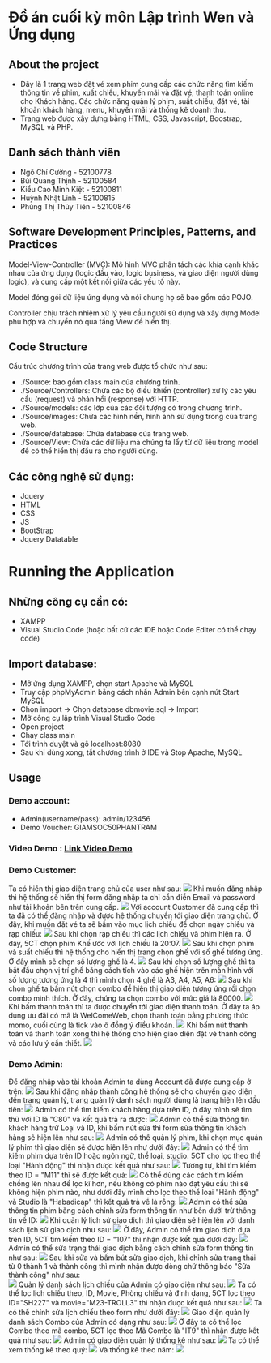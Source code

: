 # Đồ án cuối kỳ môn Lập trình Wen và Ứng dụng
## About the project
- Đây là 1 trang web đặt vé xem phim cung cấp các chức năng tìm kiếm thông tin về phim, xuất chiếu, khuyến mãi và đặt vé, thanh toán online cho Khách hàng. Các chức năng quản lý phim, suất chiếu, đặt vé, tài khoản khách hàng, menu, khuyến mãi và thống kê doanh thu. 
- Trang web được xây dựng bằng HTML, CSS, Javascript, Boostrap, MySQL và PHP.
## Danh sách thành viên
- Ngô Chí Cường - 52100778
- Bùi Quang Thịnh - 52100584 
- Kiều Cao Minh Kiệt - 52100811 
- Huỳnh Nhật Linh - 52100815
- Phùng Thị Thủy Tiên - 52100846
## Software Development Principles, Patterns, and Practices
Model-View-Controller (MVC): Mô hình MVC phân tách các khía cạnh khác nhau của ứng dụng (logic đầu vào, logic business, và giao diện người dùng logic), và cung cấp một kết nối giữa các yếu tố này.

Model đóng gói dữ liệu ứng dụng và nói chung họ sẽ bao gồm các POJO.

Controller chịu trách nhiệm xử lý yêu cầu người sử dụng và xây dựng Model phù hợp và chuyển nó qua tầng View để hiển thị.

## Code Structure
Cấu trúc chương trình của trang web được tổ chức như sau:
- ./Source: bao gồm class main của chương trình.
- ./Source/Controllers: Chứa các bộ điều khiển (controller) xử lý các yêu cầu (request) và phản hồi (response) với HTTP.
- ./Source/models:  các lớp của các đối tượng có trong chương trình.
- ./Source/images: Chứa các hình nền, hình ảnh sử dụng trong của trang web.
- ./Source/database: Chứa database của trang web.
- ./Source/View: Chứa các dữ liệu mà chúng ta lấy từ dữ liệu trong model để có thể hiển thị đầu ra cho người dùng.

## Các công nghệ sử dụng:
- Jquery
- HTML
- CSS
- JS
- BootStrap
- Jquery Datatable

# Running the Application
## Những công cụ cần có: 
- XAMPP
- Visual Studio Code (hoặc bất cứ các IDE hoặc Code Editer có thể chạy code)
## Import database:
- Mở ứng dụng XAMPP, chọn start Apache và MySQL
- Truy cập phpMyAdmin bằng cách nhấn Admin bên cạnh nút Start MySQL
- Chọn import -> Chọn database dbmovie.sql -> Import
- Mở công cụ lập trình Visual Studio Code
- Open project
- Chạy class main
- Tới trình duyệt và gõ localhost:8080
- Sau khi dùng xong, tắt chương trình ở IDE và Stop Apache, MySQL
## Usage
### Demo account:
- Admin(username/pass): admin/123456
- Demo Voucher: GIAMSOC50PHANTRAM

### Video Demo : <a href="https://www.youtube.com/watch?v=O0tcT08E4J0">Link Video Demo</a>

### Demo Customer:

Ta có hiển thị giao diện trang chủ của user như sau:
<img src="https://gitlab.duthu.net/S52100778/do-an-cuoi-ky-mon-lap-trinh-web/uploads/6b9d97047da6c7daf2eb9ab1c3ed2eb4/image.png"/>
Khi muốn đăng nhập thì hệ thống sẽ hiển thị form đăng nhập ta chỉ cần điền Email và password như tài khoản bên trên cung cấp.
<img src="https://gitlab.duthu.net/S52100778/do-an-cuoi-ky-mon-lap-trinh-web/uploads/02cb40eb409537d197339c5c17a61a13/image.png"/>
Với account Customer đã cung cấp thì ta đã có thể đăng nhập và được hệ thống chuyển tới giao diện trang chủ. Ở đây, khi muốn đặt vé ta sẽ bấm vào mục lịch chiếu để chọn ngày chiếu và rạp chiếu:
<img src="https://gitlab.duthu.net/S52100778/do-an-cuoi-ky-mon-lap-trinh-web/uploads/cce1c2f56b93b6ce59c96f8b4b170d48/image.png"/>
Sau khi chọn rạp chiếu thì các lịch chiếu và phim hiện ra. Ở đây, 5CT chọn phim Khế ước với lịch chiếu là 20:07.
<img src="https://gitlab.duthu.net/S52100778/do-an-cuoi-ky-mon-lap-trinh-web/uploads/43163e5fcbe8ab0f34174d3de1b3022b/image.png"/>
Sau khi chọn phim và suất chiếu thì hệ thống cho hiển thị trang chọn ghế với số ghế tương ứng. Ở đây mình sẽ chọn số lượng ghế là 4.
<img src="https://gitlab.duthu.net/S52100778/do-an-cuoi-ky-mon-lap-trinh-web/uploads/c3088992684210b105fe695e3a0a9be0/image.png"/>
Sau khi chọn số lượng ghế thì ta bắt đầu chọn vị trí ghế bằng cách tích vào các ghế hiện trên màn hình với số lượng tương ứng là 4 thì mình chọn 4 ghế là A3, A4, A5, A6:
<img src="https://gitlab.duthu.net/S52100778/do-an-cuoi-ky-mon-lap-trinh-web/uploads/3b8dd7ead5794ac5c0b1b3eb83f29f39/image.png"/>
Sau khi chọn ghế ta bấm nút chọn combo để hiện thị giao diện tương ứng rồi chọn combo mình thích. Ở đây, chúng ta chọn combo với mức giá là 80000.
<img src="https://gitlab.duthu.net/S52100778/do-an-cuoi-ky-mon-lap-trinh-web/uploads/6c8a0f9822da2f21703849dbc9a07271/image.png"/>
Khi bấm thanh toán thì ta được chuyển tới giao diện thanh toán. Ở đây ta áp dụng ưu đãi có mã là WelComeWeb, chọn thanh toán bằng phương thức momo, cuối cùng là tick vào ô đồng ý điều khoản.
<img src="https://gitlab.duthu.net/S52100778/do-an-cuoi-ky-mon-lap-trinh-web/uploads/2dd3e5698aa829a01b215cce7272cacf/image.png"/>
Khi bấm nút thanh toán và thanh toán xong thì hệ thống cho hiện giao diện đặt vé thành công và các lưu ý cần thiết.
<img src="https://gitlab.duthu.net/S52100778/do-an-cuoi-ky-mon-lap-trinh-web/uploads/ec87d705784bf3799a78ed0887a6ef8e/image.png"/>

### Demo Admin:

Để đăng nhập vào tài khoản Admin ta dùng Account đã được cung cấp ở trên:
<img src="https://gitlab.duthu.net/S52100778/do-an-cuoi-ky-mon-lap-trinh-web/uploads/467a436c7f7b7ffb2d38ea0989e05eaa/image.png"/>
Sau khi đăng nhập thành công hệ thống sẽ cho chuyển giao diện đến trang quản lý, trang quản lý danh sách người dùng là trang hiện lên đầu tiên:
<img src="https://gitlab.duthu.net/S52100778/do-an-cuoi-ky-mon-lap-trinh-web/uploads/5d613c0666673fe4ac519b612a9bb31d/image.png"/>
Admin có thể tìm kiếm khách hàng dựa trên ID, ở đây mình sẽ tìm thử với ID là "C80" và kết quả trả ra được:
<img src="https://gitlab.duthu.net/S52100778/do-an-cuoi-ky-mon-lap-trinh-web/uploads/736869e57eb8bee9cf4a34420ef7cce3/image.png"/>
Admin có thể sửa thông tin khách hàng trừ Loại và ID, khi bấm nút sửa thì form sửa thông tin khách hàng sẽ hiện lên như sau:
<img src="https://gitlab.duthu.net/S52100778/do-an-cuoi-ky-mon-lap-trinh-web/uploads/fe2f2cfb4a7a17ef93ad5827549def89/image.png"/>
Admin có thể quản lý phim, khi chọn mục quản lý phim thì giao diện sẽ được hiện lên như dưới đây:
<img src="https://gitlab.duthu.net/S52100778/do-an-cuoi-ky-mon-lap-trinh-web/uploads/441ce6729c78874ee0c30cfdfe377ba4/image.png"/>
Admin có thể tìm kiếm phim dựa trên ID hoặc ngôn ngữ, thể loại, studio. 5CT cho lọc theo thể loại "Hành động" thì nhận được kết quả như sau:
<img src="https://gitlab.duthu.net/S52100778/do-an-cuoi-ky-mon-lap-trinh-web/uploads/ebe2b42a26a7f3006fdba2917c0af83d/image.png"/>
Tương tự, khi tìm kiếm theo ID = "M11" thì sẽ được kết quả:
<img src="https://gitlab.duthu.net/S52100778/do-an-cuoi-ky-mon-lap-trinh-web/uploads/b7a0be1556349e09292e45b0d3a80dad/image.png"/>
Có thể dùng các cách tìm kiếm chồng lên nhau để lọc kĩ hơn, nếu không có phim nào đạt yêu cầu thì sẽ không hiện phim nào, như dưới đây mình cho lọc theo thể loại "Hành động" và Studio là "Habadicap" thì kết quả trả về là rỗng:
<img src="https://gitlab.duthu.net/S52100778/do-an-cuoi-ky-mon-lap-trinh-web/uploads/d4ba88c1624dcdb0bc679d69310b198d/image.png"/>
Admin có thể sửa thông tin phim bằng cách chỉnh sửa form thông tin như bên dưới trừ thông tin về ID:
<img src="https://gitlab.duthu.net/S52100778/do-an-cuoi-ky-mon-lap-trinh-web/uploads/c26caba94463f43e1fd299c9b3b214c5/image.png"/>
Khi quản lý lịch sử giao dịch thì giao diện sẽ hiện lên với danh sách lịch sử giao dịch như sau:
<img src="https://gitlab.duthu.net/S52100778/do-an-cuoi-ky-mon-lap-trinh-web/uploads/8fadd11b10ecd2e50890deb93dc6ca48/image.png"/>
Ở đây, Admin có thể tìm giao dịch dựa trên ID, 5CT tìm kiếm theo ID = "107" thì nhận được kết quả dưới đây:
<img src="https://gitlab.duthu.net/S52100778/do-an-cuoi-ky-mon-lap-trinh-web/uploads/8fadd11b10ecd2e50890deb93dc6ca48/image.png"/>
Admin có thể sửa trạng thái giao dịch bằng cách chỉnh sửa form thông tin như sau:
<img src="https://gitlab.duthu.net/S52100778/do-an-cuoi-ky-mon-lap-trinh-web/uploads/254785268975742445f4737187bd434d/image.png"/>
Sau khi sửa và bấm bút sửa giao dịch, khi chỉnh sửa trạng thái từ 0 thành 1 và thành công thì mình nhận được dòng chứ thông báo "Sửa thành công" như sau:  
<img src="https://gitlab.duthu.net/S52100778/do-an-cuoi-ky-mon-lap-trinh-web/uploads/f4b9d58432ce937393f2237e18024a9c/image.png"/>
Quản lý danh sách lịch chiếu của Admin có giao diện như sau:
<img src="https://gitlab.duthu.net/S52100778/do-an-cuoi-ky-mon-lap-trinh-web/uploads/2932ad1090a7051230e20e24ad6164e5/image.png"/>
Ta có thể lọc lịch chiếu theo, ID, Movie, Phòng chiếu và định dạng, 5CT lọc theo ID="SH227" và movie="M23-TROLL3" thì nhận được kết quả như sau:
<img src="https://gitlab.duthu.net/S52100778/do-an-cuoi-ky-mon-lap-trinh-web/uploads/93a3c77d500018edd4aff7cae4a7942c/image.png"/>
Ta có thể chỉnh sửa lịch chiếu theo form như dưới đây:
<img src="https://gitlab.duthu.net/S52100778/do-an-cuoi-ky-mon-lap-trinh-web/uploads/35edfe15ac8ad06028b46ff4ce5217cd/image.png"/>
Giao diện quản lý danh sách Combo của Admin có dạng như sau:
<img src="https://gitlab.duthu.net/S52100778/do-an-cuoi-ky-mon-lap-trinh-web/uploads/d99388b5abe45687ffa53dd67d649e60/image.png"/>
Ở đây ta có thể lọc Combo theo mã combo, 5CT lọc theo Mã Combo là "IT9" thì nhận được kết quả như sau:
<img src="https://gitlab.duthu.net/S52100778/do-an-cuoi-ky-mon-lap-trinh-web/uploads/36896b91c22e6a7955d310482ed1cbd4/image.png"/>
Admin có giao diện quản lý thống kê như sau:
<img src="https://gitlab.duthu.net/S52100778/do-an-cuoi-ky-mon-lap-trinh-web/uploads/2f81aaf5d21444daf8b0e1ece6c69db7/image.png"/>
Ta có thể xem thống kê theo quý:
<img src="https://gitlab.duthu.net/S52100778/do-an-cuoi-ky-mon-lap-trinh-web/uploads/9c02c3c07edcd95840ace83681050601/image.png"/>
Và thống kê theo năm:
<img src="https://gitlab.duthu.net/S52100778/do-an-cuoi-ky-mon-lap-trinh-web/uploads/358b5951e83b29e82a3f509ed815e87f/image.png"/>

